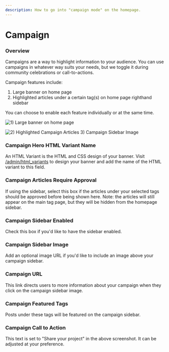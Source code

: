 ```yaml
---
description: How to go into "campaign mode" on the homepage.
---
```


# Campaign

### Overview

Campaigns are a way to highlight information to your audience. You can use campaigns in whatever way suits your needs, but we toggle it during community celebrations or call-to-actions.

Campaign features include:

1. Large banner on home page
2. Highlighted articles under a certain tag\(s\) on home page righthand sidebar

You can choose to enable each feature individually or at the same time.

![1\) Large banner on home page](../../.gitbook/assets/image-202020-08-13-20at-201.19.09-20pm%20%281%29.png)

![2\) Highlighted Campaign Articles 3\) Campaign Sidebar Image](../../.gitbook/assets/screen-shot-2020-09-12-at-1.44.30-pm.png)

### Campaign Hero HTML Variant Name

An HTML Variant is the HTML and CSS design of your banner. Visit [/admin/html\_variants](../html-variants.md) to design your banner and add the name of the HTML variant to this field.

### Campaign Articles Require Approval

If using the sidebar, select this box if the articles under your selected tags should be approved before being shown here. Note: the articles will still appear on the main tag page, but they will be hidden from the homepage sidebar. 

### **Campaign Sidebar Enabled**

Check this box if you'd like to have the sidebar enabled. 

### Campaign Sidebar Image

Add an optional image URL if you'd like to include an image above your campaign sidebar. 

### Campaign URL

This link directs users to more information about your campaign when they click on the campaign sidebar image. 

### Campaign Featured Tags

Posts under these tags will be featured on the campaign sidebar.

### Campaign Call to Action

This text is set to "Share your project" in the above screenshot.  It can be adjusted at your preference.



